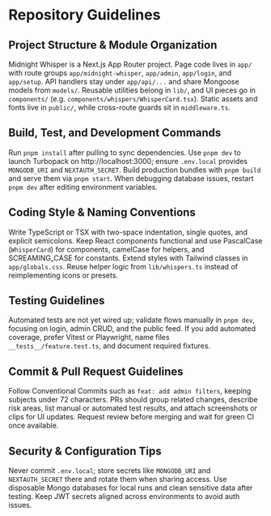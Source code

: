 # Repository Guidelines

## Project Structure & Module Organization
Midnight Whisper is a Next.js App Router project. Page code lives in `app/` with route groups `app/midnight-whisper`, `app/admin`, `app/login`, and `app/setup`. API handlers stay under `app/api/...` and share Mongoose models from `models/`. Reusable utilities belong in `lib/`, and UI pieces go in `components/` (e.g. `components/whispers/WhisperCard.tsx`). Static assets and fonts live in `public/`, while cross-route guards sit in `middleware.ts`.

## Build, Test, and Development Commands
Run `pnpm install` after pulling to sync dependencies. Use `pnpm dev` to launch Turbopack on http://localhost:3000; ensure `.env.local` provides `MONGODB_URI` and `NEXTAUTH_SECRET`. Build production bundles with `pnpm build` and serve them via `pnpm start`. When debugging database issues, restart `pnpm dev` after editing environment variables.

## Coding Style & Naming Conventions
Write TypeScript or TSX with two-space indentation, single quotes, and explicit semicolons. Keep React components functional and use PascalCase (`WhisperCard`) for components, camelCase for helpers, and SCREAMING_CASE for constants. Extend styles with Tailwind classes in `app/globals.css`. Reuse helper logic from `lib/whispers.ts` instead of reimplementing icons or presets.

## Testing Guidelines
Automated tests are not yet wired up; validate flows manually in `pnpm dev`, focusing on login, admin CRUD, and the public feed. If you add automated coverage, prefer Vitest or Playwright, name files `__tests__/feature.test.ts`, and document required fixtures.

## Commit & Pull Request Guidelines
Follow Conventional Commits such as `feat: add admin filters`, keeping subjects under 72 characters. PRs should group related changes, describe risk areas, list manual or automated test results, and attach screenshots or clips for UI updates. Request review before merging and wait for green CI once available.

## Security & Configuration Tips
Never commit `.env.local`; store secrets like `MONGODB_URI` and `NEXTAUTH_SECRET` there and rotate them when sharing access. Use disposable Mongo databases for local runs and clean sensitive data after testing. Keep JWT secrets aligned across environments to avoid auth issues.
